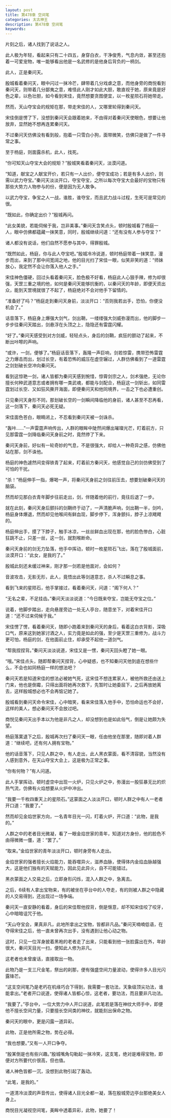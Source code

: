 ```yaml
---
layout: post
title: 第478章 空间笔
categories: 太古神王
description: 第478章 空间笔
keywords:
---
```


片刻之后，诸人找到了说话之人。

此人极为年轻，看起来只有二十四五，身穿白衣，干净俊秀，气息内敛，甚至还抱着一可爱宠物，唯一能够看出他是一名武修的是他身后背负的一柄剑。

此人，正是秦问天。

殷城看着秦问天，眼中闪过一抹冷芒，肆带着几分戏虐之意，而他身旁的商悦看到秦问天，则带着几分鄙夷之意，难怪此人刚才如此大胆，敢直视于她，原来竟是好色之辈，以色壮胆，如今看到宋佳，竟然想要贪图便宜，以一枚星陨石将她带走。

然而，天山夺宝会的规矩在那，带走宋佳的人，又哪里轮得到秦问天。

宋佳倒是愣了下，没想到秦问天会跟着她来，不由得对着秦问天使眼色，想要让他放弃，显然她不想再连累秦问天。

不过秦问天仿佛没有看到般，抱着一只雪白小狗，面带微笑，仿佛只是做了一件寻常之事。

至于杨庭，则面露杀机，此人，找死。

“你可知天山夺宝大会的规矩？”殷城笑看着秦问天，淡漠问道。

“知道，献宝之人献宝开价，若只有一人出价，便夺宝成功；若是有多人出价，则需以武力夺宝。”秦问天淡淡开口，夺宝夺宝，之所以每次夺宝大会最好的宝物只有那些大势力人物参与的份，便是因为无人敢争。

以武力夺宝，争宝之人一战，谁胜，谁夺宝，而且武力战斗过程，生死可是常见的很。

“既如此，你确定出价？”殷城再问。

“此女美貌，若能伺候于我，岂非美事。”秦问天含笑点头，顿时殷城看了杨庭一人，眼中仿佛都蕴藏一抹笑意，同时，殷城继续问道：“还有没有人参与夺宝？”

诸人都没有说话，他们自然不愿参与其中，得罪殷城。

“既然如此，杨庭，你与此人夺宝吧。”殷城冷冷说道，顿时杨庭带着一抹笑意，漫步而出，来到了那中间宽阔之地，他的目光扫了宋佳一眼，似笑非笑的道：“师妹放心，我定然不会让你落入他人之手。”

宋佳神色僵硬，回过头看着秦问天，脸色极不好看，杨庭此人心狠手辣，修为却很强，天罡三重之境的他，如何是秦问天能够抗衡的，以秦问天的年龄，即便天资出众，能到天罡境就很了不起了，杨庭绝对不会对他手下留情的。

“准备好了吗？”杨庭走到秦问天身前，淡淡开口：“否则我若出手，恐怕，你便没机会了。”

话音落下，杨庭身上爆强大剑气，剑出鞘，一缕缕强大剑威弥漫而出，他的脚步一步步往秦问天踏出，剑悬浮在头顶之上，隐隐还有雷霆闪耀。

“好了。”秦问天感受到对方剑威，轻轻点头，身后的剑鞘，疯狂的颤动了起来，不断出咔嚓的声响。

“或许，一剑，便够了。”杨庭话音落下，轰隆一声巨响，剑若惊雷，携带恐怖雷霆之力爆击而出，划过长空，有着恐怖的威压在虚空辗过，人群仿佛看到了一道雷霆之剑划破长空冲向秦问天。

看到这惊艳一剑，诸人皆都为秦问天感到惋惜，惊霄剑宗之人，剑术强绝，无论你擅长何种武道意志或者拥有哪一类武魂，都能与剑配合，杨庭这一剑斩出，如同雷霆划过长空、又如狂风撕开海面，即便秦问天和他同境界，一击之下也必遭重创。

只见秦问天身形不同，那划破长空的一剑瞬间降临他的身前，诸人甚至不忍再看，这一剑落下，秦问天必死无疑。

宋佳面色苍白，眼睛闭上，不忍看到秦问天被一剑诛杀。

“轰咔……”一声雷霆声响传出，人群的眼眸中陡然间爆出璀璨光芒，盯着前方，只见那雷霆一剑降临秦问天身前之时，竟然停了下来。

秦问天身前，好似有一轮奇妙的气息，不是很强大，却给人一种奇异之感，仿佛他站在那，剑不诛他。

杨庭的神色遽然间变得铁青了起来，盯着前方秦问天，他感觉自己的剑仿佛受到了可怕的干扰。

“杀！”杨庭伸手一指，爆喝一声，将秦问天身前之剑往前压去，想要划破秦问天的脑袋。

然而却见那白衣青年脚步往前走出，剑，伴随着他的前行，竟往后退了一步。

就在此刻，秦问天身后颤抖的剑鞘终于动了，一声清脆声响，剑出鞘一半，剑吟，杨庭身体爆退，然而却见他喉间有鲜血现，脚步停下，浑身颤抖，脖子上凉飕飕的。

杨庭伸出手，摸了下脖子，触手冰凉，一丝丝鲜血出现在那，他的脸色惨白，心脏狂跳不止，只差一丝，这一剑，就割喉断命。

秦问天身前的剑无力坠落，他手中挥动，顿时一枚星陨石飞出，落在了殷城面前，淡漠开口：“此女，是我的了。”

殷城此刻还未缓过神来，刚才那一剑若是他面对，会如何？

音波攻击，无影无形，此人，竟悟出此等剑道意志，杀人不过瞬息之事。

看到飞来的星陨石，他手掌接过，看着秦问天，问道：“阁下何人？”

“无名之辈，不足挂齿。”秦问天淡淡说道：“今日既来夺宝，岂能无夺宝之位。”

说着，他脚步踏出，走向悬崖旁边一处无人亭台，随意坐下，对着宋佳开口道：“还不过来伺候于我。”

宋佳愣了愣，看着秦问天，随即小跑着来到秦问天的身后，看着这白衣背影，深吸口气，原来这到她家讨酒之人，实力竟是如此的强，至少是天罡三重修为，战斗力更可怕，杨庭的剑，在他面前止住，却承受不起他一道剑气。

“帮我捏捏背。”秦问天淡淡说道，宋佳又是一愣，秦问天回头瞪了她一眼。

“哦。”宋佳点头，随即帮秦问天捏背，心中疑惑，也不知秦问天他到底在想些什么，不会也如同杨庭一样的想法吧？

秦问天若是知道宋佳的想法必被她气死，这宋佳不想连累家人，被他所救还由送上门来，他也是倒霉，只得出面将她再次救下，先暂时让她委屈下，之后再放她离去，这样殷城想必也不会再惦记她了。

殷城看到秦问天命令宋佳，心中暗笑，看来宋佳落入他手中，恐怕命运也不会好，这样的美人，想必秦问天不会放过吧。

商悦见秦问天出手本以为他是非凡之人，却没想到也是如此俗气，倒是让她颇为失望。

杨庭落寞退下之后，殷城再次扫了秦问天一眼，任由他坐在那里，随即对着人群道：“继续吧，还有何人拥有宝物。”

他的话音落下，只见人群之中，有人走出，此人黑衣蒙面，看不清容貌，当然没有人感到意外，在天山夺宝大会上，这是极为正常之事。

“你有何物？”有人问道。

此人手掌挥动，顿时虚空中出现一火炉，只见火炉之中，弥漫出一股狂暴无比的炽热气流，仿佛有火焰想要从火炉中冲出。

“我要一千枚四重天上的星陨石。”这蒙面之人淡淡开口，顿时人群之中有人一老者开口道：“我要了。”

然而却见金焰世家方向，一名青年目光一闪，盯着火炉，开口道：“此物，是我的。”

人群之中的老者目光微凝，看了一眼金焰世家的青年，知道对方身份，他的脸色不由得微微一僵，道：“罢了。”

“取来。”金焰世家的青年淡淡开口，顿时身旁有人走出。

金焰世家的强者擅长火焰能力，能吞噬异火，滋养血脉，使得体内金焰血脉越强大，这是他们独有的天赋能力，因此见此异火，自不可能错过。

黑衣蒙面之人交易之后，立即身形闪烁，混入人群之中，急离去。

之后，6续有人拿出宝物来，有的被坐在亭台中的人夺走，有的则被人群之中隐藏的人交易得到，还出现过一场争端。

秦问天一直安静的看着，身后的宋佳帮他捏背，倒是惬意，却不知宋佳咬了咬牙，心中暗暗诅咒于他。

“天山夺宝会，果真非凡，此地所拿出之宝物，皆都非凡品。”秦问天喃喃低语，在夺得宋佳之后，他一直未曾再次出手，没有遇到让他心动之物。

这时，只见一位浑身披着黑袍的老者走了出来，只能看到他一张脸露出在外，年龄很大，秦问天目光一扫，便知此人修为非凡。

这老者也未曾废话，直接取出一物。

此物乃是一支三尺金笔，祭出的刹那，便有强盛空间力量波动，使得许多人目光闪露锋芒。

“这支空间笔乃是老朽在机缘巧合下得到，我需要一套功法，天象级顶尖功法，谁能拿出。”老者开口说道，使得诸人皆都心惊，这老者，要功法，而且要非凡功法。

“我要了。”亭台中，一位大势力中人开口说道，此笔若是落在神纹大师手中，即便他不擅长空间力量，只要擅长空间类的神纹，就能刻出保命之物。

秦问天的眼中，更是闪露一道异彩。

此物，正是他所需之物，势在必得。

“我也想要。”又有一人开口争夺。

“殷某倒是也有些兴趣。”殷城嘴角勾勒起一抹冷笑，这支笔，绝对是难得宝物，即便对方所要代价很高，但也值。

诸人神色皆都一沉，没想到此物引起了轰动。

“此笔，是我的。”

一道清冷淡漠的声音传出，使得诸人目光全都一凝，落在殷城旁边亭台那绝美女人身上。

商悦目光凝视空间笔，美眸中透着异彩，此物，她要了！
